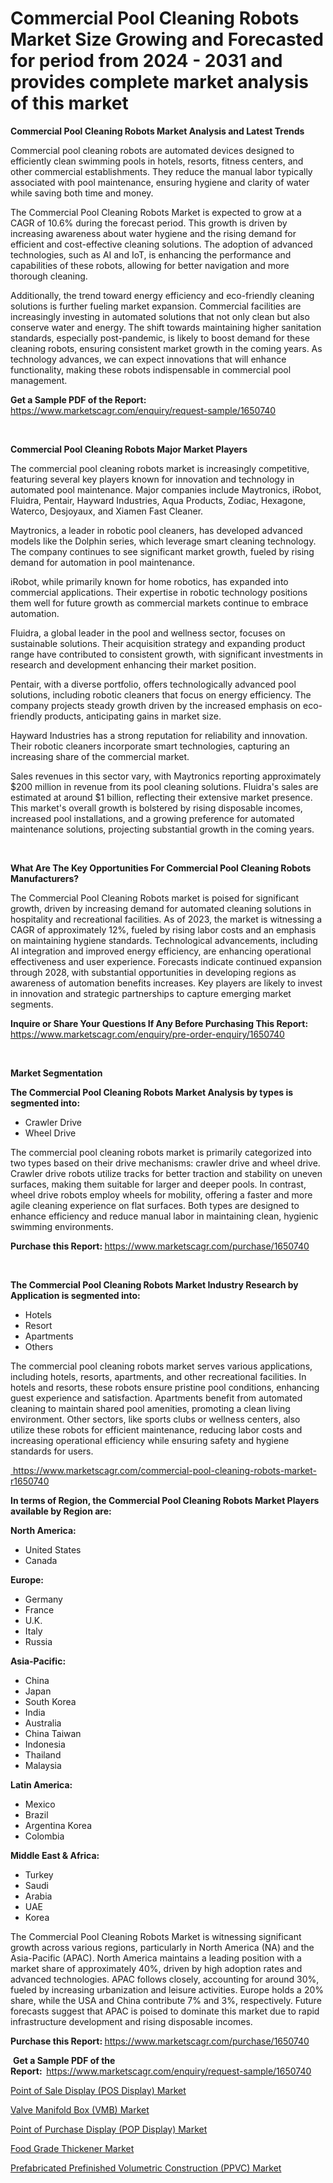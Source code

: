 <p><h1>Commercial Pool Cleaning Robots Market Size Growing and Forecasted for period from 2024 - 2031 and provides complete market analysis of this market</h1></p><p><strong>Commercial Pool Cleaning Robots Market Analysis and Latest Trends</strong></p>
<p><p>Commercial pool cleaning robots are automated devices designed to efficiently clean swimming pools in hotels, resorts, fitness centers, and other commercial establishments. They reduce the manual labor typically associated with pool maintenance, ensuring hygiene and clarity of water while saving both time and money.</p><p>The Commercial Pool Cleaning Robots Market is expected to grow at a CAGR of 10.6% during the forecast period. This growth is driven by increasing awareness about water hygiene and the rising demand for efficient and cost-effective cleaning solutions. The adoption of advanced technologies, such as AI and IoT, is enhancing the performance and capabilities of these robots, allowing for better navigation and more thorough cleaning.</p><p>Additionally, the trend toward energy efficiency and eco-friendly cleaning solutions is further fueling market expansion. Commercial facilities are increasingly investing in automated solutions that not only clean but also conserve water and energy. The shift towards maintaining higher sanitation standards, especially post-pandemic, is likely to boost demand for these cleaning robots, ensuring consistent market growth in the coming years. As technology advances, we can expect innovations that will enhance functionality, making these robots indispensable in commercial pool management.</p></p>
<p><strong>Get a Sample PDF of the Report:&nbsp;</strong> <a href="https://www.marketscagr.com/enquiry/request-sample/1650740?utm_campaign=1197&utm_medium=2&utm_source=Github&utm_content=ia&utm_term=08122024&utm_id=commercial-pool-cleaning-robots">https://www.marketscagr.com/enquiry/request-sample/1650740</a></p>
<p>&nbsp;</p>
<p><strong>Commercial Pool Cleaning Robots Major Market Players</strong></p>
<p><p>The commercial pool cleaning robots market is increasingly competitive, featuring several key players known for innovation and technology in automated pool maintenance. Major companies include Maytronics, iRobot, Fluidra, Pentair, Hayward Industries, Aqua Products, Zodiac, Hexagone, Waterco, Desjoyaux, and Xiamen Fast Cleaner.</p><p>Maytronics, a leader in robotic pool cleaners, has developed advanced models like the Dolphin series, which leverage smart cleaning technology. The company continues to see significant market growth, fueled by rising demand for automation in pool maintenance.</p><p>iRobot, while primarily known for home robotics, has expanded into commercial applications. Their expertise in robotic technology positions them well for future growth as commercial markets continue to embrace automation.</p><p>Fluidra, a global leader in the pool and wellness sector, focuses on sustainable solutions. Their acquisition strategy and expanding product range have contributed to consistent growth, with significant investments in research and development enhancing their market position.</p><p>Pentair, with a diverse portfolio, offers technologically advanced pool solutions, including robotic cleaners that focus on energy efficiency. The company projects steady growth driven by the increased emphasis on eco-friendly products, anticipating gains in market size.</p><p>Hayward Industries has a strong reputation for reliability and innovation. Their robotic cleaners incorporate smart technologies, capturing an increasing share of the commercial market.</p><p>Sales revenues in this sector vary, with Maytronics reporting approximately $200 million in revenue from its pool cleaning solutions. Fluidra's sales are estimated at around $1 billion, reflecting their extensive market presence. This market's overall growth is bolstered by rising disposable incomes, increased pool installations, and a growing preference for automated maintenance solutions, projecting substantial growth in the coming years.</p></p>
<p>&nbsp;</p>
<p><strong>What Are The Key Opportunities For Commercial Pool Cleaning Robots Manufacturers?</strong></p>
<p><p>The Commercial Pool Cleaning Robots market is poised for significant growth, driven by increasing demand for automated cleaning solutions in hospitality and recreational facilities. As of 2023, the market is witnessing a CAGR of approximately 12%, fueled by rising labor costs and an emphasis on maintaining hygiene standards. Technological advancements, including AI integration and improved energy efficiency, are enhancing operational effectiveness and user experience. Forecasts indicate continued expansion through 2028, with substantial opportunities in developing regions as awareness of automation benefits increases. Key players are likely to invest in innovation and strategic partnerships to capture emerging market segments.</p></p>
<p><strong>Inquire or Share Your Questions If Any Before Purchasing This Report:</strong> <a href="https://www.marketscagr.com/enquiry/pre-order-enquiry/1650740?utm_campaign=1197&utm_medium=2&utm_source=Github&utm_content=ia&utm_term=08122024&utm_id=commercial-pool-cleaning-robots">https://www.marketscagr.com/enquiry/pre-order-enquiry/1650740</a></p>
<p>&nbsp;</p>
<p><strong>Market Segmentation</strong></p>
<p><strong>The Commercial Pool Cleaning Robots Market Analysis by types is segmented into:</strong></p>
<p><ul><li>Crawler Drive</li><li>Wheel Drive</li></ul></p>
<p><p>The commercial pool cleaning robots market is primarily categorized into two types based on their drive mechanisms: crawler drive and wheel drive. Crawler drive robots utilize tracks for better traction and stability on uneven surfaces, making them suitable for larger and deeper pools. In contrast, wheel drive robots employ wheels for mobility, offering a faster and more agile cleaning experience on flat surfaces. Both types are designed to enhance efficiency and reduce manual labor in maintaining clean, hygienic swimming environments.</p></p>
<p><strong>Purchase this Report:&nbsp;</strong><a href="https://www.marketscagr.com/purchase/1650740?utm_campaign=1197&utm_medium=2&utm_source=Github&utm_content=ia&utm_term=08122024&utm_id=commercial-pool-cleaning-robots">https://www.marketscagr.com/purchase/1650740</a></p>
<p>&nbsp;</p>
<p><strong>The Commercial Pool Cleaning Robots Market Industry Research by Application is segmented into:</strong></p>
<p><ul><li>Hotels</li><li>Resort</li><li>Apartments</li><li>Others</li></ul></p>
<p><p>The commercial pool cleaning robots market serves various applications, including hotels, resorts, apartments, and other recreational facilities. In hotels and resorts, these robots ensure pristine pool conditions, enhancing guest experience and satisfaction. Apartments benefit from automated cleaning to maintain shared pool amenities, promoting a clean living environment. Other sectors, like sports clubs or wellness centers, also utilize these robots for efficient maintenance, reducing labor costs and increasing operational efficiency while ensuring safety and hygiene standards for users.</p></p>
<p><a href="https://www.marketscagr.com/commercial-pool-cleaning-robots-market-r1650740?utm_campaign=1197&utm_medium=2&utm_source=Github&utm_content=ia&utm_term=08122024&utm_id=commercial-pool-cleaning-robots">&nbsp;https://www.marketscagr.com/commercial-pool-cleaning-robots-market-r1650740</a></p>
<p><strong>In terms of Region, the Commercial Pool Cleaning Robots Market Players available by Region are:</strong></p>
<p>
    <p> <strong> North America: </strong>
        <ul>
            <li>United States</li>
            <li>Canada</li>
        </ul>
        </p> 
    <p> <strong> Europe: </strong>
        <ul>
            <li>Germany</li>
            <li>France</li>
            <li>U.K.</li>
            <li>Italy</li>
            <li>Russia</li>
        </ul>
        </p> 
    <p> <strong> Asia-Pacific: </strong>
        <ul>
            <li>China</li>
            <li>Japan</li>
            <li>South Korea</li>
            <li>India</li>
            <li>Australia</li>
            <li>China Taiwan</li>
            <li>Indonesia</li>
            <li>Thailand</li>
            <li>Malaysia</li>
        </ul>
        </p> 
    <p> <strong> Latin America: </strong>
        <ul>
            <li>Mexico</li>
            <li>Brazil</li>
            <li>Argentina Korea</li>
            <li>Colombia</li>
        </ul>
        </p> 
    <p> <strong> Middle East & Africa: </strong>
        <ul>
            <li>Turkey</li>
            <li>Saudi</li>
            <li>Arabia</li>
            <li>UAE</li>
            <li>Korea</li>
        </ul>
    </p>
    </p>
<p><p>The Commercial Pool Cleaning Robots Market is witnessing significant growth across various regions, particularly in North America (NA) and the Asia-Pacific (APAC). North America maintains a leading position with a market share of approximately 40%, driven by high adoption rates and advanced technologies. APAC follows closely, accounting for around 30%, fueled by increasing urbanization and leisure activities. Europe holds a 20% share, while the USA and China contribute 7% and 3%, respectively. Future forecasts suggest that APAC is poised to dominate this market due to rapid infrastructure development and rising disposable incomes.</p></p>
<p><strong>Purchase this Report: </strong><a href="https://www.marketscagr.com/purchase/1650740?utm_campaign=1197&utm_medium=2&utm_source=Github&utm_content=ia&utm_term=08122024&utm_id=commercial-pool-cleaning-robots">https://www.marketscagr.com/purchase/1650740</a></p>
<p>&nbsp;<strong>Get a Sample PDF of the Report:&nbsp;&nbsp;</strong><a href="https://www.marketscagr.com/enquiry/request-sample/1650740?utm_campaign=1197&utm_medium=2&utm_source=Github&utm_content=ia&utm_term=08122024&utm_id=commercial-pool-cleaning-robots">https://www.marketscagr.com/enquiry/request-sample/1650740</a></p>
<p><strong></strong></p>
<p><p><a href="https://www.linkedin.com/pulse/in-depth-point-sale-display-pos-market-review-business-profiles-gek1e?utm_campaign=1197&utm_medium=2&utm_source=Github&utm_content=ia&utm_term=08122024&utm_id=commercial-pool-cleaning-robots">Point of Sale Display (POS Display) Market</a></p><p><a href="https://www.linkedin.com/pulse/growth-potential-valve-manifold-box-vmb-market-trend-analysis-9t65c?utm_campaign=1197&utm_medium=2&utm_source=Github&utm_content=ia&utm_term=08122024&utm_id=commercial-pool-cleaning-robots">Valve Manifold Box (VMB) Market</a></p><p><a href="https://www.linkedin.com/pulse/compreh-proposis-fbaif?utm_campaign=1197&utm_medium=2&utm_source=Github&utm_content=ia&utm_term=08122024&utm_id=commercial-pool-cleaning-robots">Point of Purchase Display (POP Display) Market</a></p><p><a href="https://github.com/prosalinda88/Market-Research-Report-List-6/blob/main/food-grade-thickener-market.md?utm_campaign=1197&utm_medium=2&utm_source=Github&utm_content=ia&utm_term=08122024&utm_id=commercial-pool-cleaning-robots">Food Grade Thickener Market</a></p><p><a href="https://www.linkedin.com/pulse/prefabricated-prefinished-volumetric-construction-ppvc-upauc?utm_campaign=1197&utm_medium=2&utm_source=Github&utm_content=ia&utm_term=08122024&utm_id=commercial-pool-cleaning-robots">Prefabricated Prefinished Volumetric Construction (PPVC) Market</a></p></p>